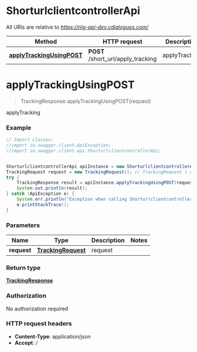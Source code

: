 # ShorturlclientcontrollerApi

All URIs are relative to *https://nlg-api-dev.cdialogues.com/*

Method | HTTP request | Description
------------- | ------------- | -------------
[**applyTrackingUsingPOST**](ShorturlclientcontrollerApi.md#applyTrackingUsingPOST) | **POST** /short_url/apply_tracking | applyTracking


<a name="applyTrackingUsingPOST"></a>
# **applyTrackingUsingPOST**
> TrackingResponse applyTrackingUsingPOST(request)

applyTracking

### Example
```java
// Import classes:
//import io.swagger.client.ApiException;
//import io.swagger.client.api.ShorturlclientcontrollerApi;


ShorturlclientcontrollerApi apiInstance = new ShorturlclientcontrollerApi();
TrackingRequest request = new TrackingRequest(); // TrackingRequest | request
try {
    TrackingResponse result = apiInstance.applyTrackingUsingPOST(request);
    System.out.println(result);
} catch (ApiException e) {
    System.err.println("Exception when calling ShorturlclientcontrollerApi#applyTrackingUsingPOST");
    e.printStackTrace();
}
```

### Parameters

Name | Type | Description  | Notes
------------- | ------------- | ------------- | -------------
 **request** | [**TrackingRequest**](TrackingRequest.md)| request |

### Return type

[**TrackingResponse**](TrackingResponse.md)

### Authorization

No authorization required

### HTTP request headers

 - **Content-Type**: application/json
 - **Accept**: *_/_*

